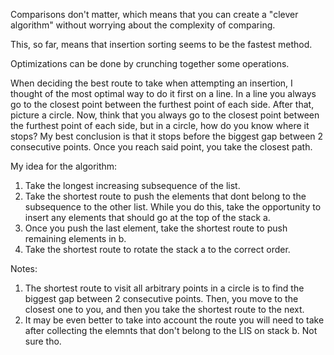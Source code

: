 Comparisons don't matter, which means that you can create a "clever algorithm" without worrying about the complexity of comparing. 

This, so far, means that insertion sorting seems to be the fastest method.

Optimizations can be done by crunching together some operations. 

When deciding the best route to take when attempting an insertion, I thought of the most optimal way to do it first on a line. In a line you always go to the closest point between the furthest point of each side. After that, picture a circle. Now, think that you always go to the closest point between the furthest point of each side, but in a circle, how do you know where it stops? My best conclusion is that it stops before the biggest gap between 2 consecutive points. Once you reach said point, you take the closest path.

My idea for the algorithm: 

1. Take the longest increasing subsequence of the list.
2. Take the shortest route to push the elements that dont belong to the subsequence to the other list. While you do this, take the opportunity to insert any elements that should go at the top of the stack a.
3. Once you push the last element, take the shortest route to push remaining elements in b.
4. Take the shortest route to rotate the stack a to the correct order. 

Notes:
1. The shortest route to visit all arbitrary points in a circle is to find the biggest gap between 2 consecutive points. Then, you move to the closest one to you, and then you take the shortest route to the next. 
2. It may be even better to take into account the route you will need to take after collecting the elemnts that don't belong to the LIS on stack b. Not sure tho.